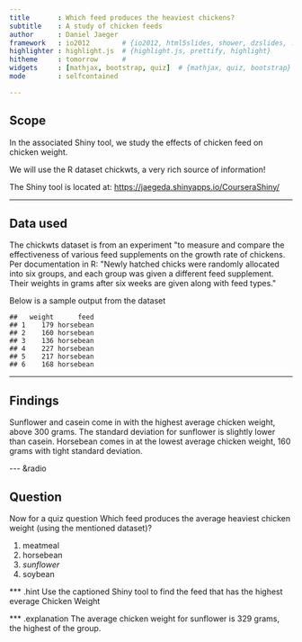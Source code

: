 ```yaml
---
title       : Which feed produces the heaviest chickens?
subtitle    : A study of chicken feeds
author      : Daniel Jaeger
framework   : io2012        # {io2012, html5slides, shower, dzslides, ...}
highlighter : highlight.js  # {highlight.js, prettify, highlight}
hitheme     : tomorrow      # 
widgets     : [mathjax, bootstrap, quiz]  # {mathjax, quiz, bootstrap}
mode        : selfcontained

---
```

## Scope

In the associated Shiny tool, we study the effects of chicken feed on chicken weight.

We will use the R dataset chickwts, a very rich source of information!

The Shiny tool is located at: https://jaegeda.shinyapps.io/CourseraShiny/

---
## Data used
The chickwts dataset is from an experiment "to measure and compare the effectiveness of various feed supplements on the growth rate of chickens.  Per documentation in R: "Newly hatched chicks were randomly allocated into six groups, and each group was given a different feed supplement. Their weights in grams after six weeks are given along with feed types."

Below is a sample output from the dataset

```
##   weight      feed
## 1    179 horsebean
## 2    160 horsebean
## 3    136 horsebean
## 4    227 horsebean
## 5    217 horsebean
## 6    168 horsebean
```

---
## Findings

Sunflower and casein come in with the highest average chicken weight, above 300 grams.  The standard deviation for sunflower is slightly lower than casein.  Horsebean comes in at the lowest average chicken weight, 160 grams with tight standard deviation.

--- &radio
## Question

Now for a quiz question
Which feed produces the average heaviest chicken weight (using the mentioned dataset)?

1. meatmeal
2. horsebean
3. _sunflower_
4. soybean

*** .hint
Use the captioned Shiny tool to find the feed that has the highest everage Chicken Weight

*** .explanation
The average chicken weight for sunflower is 329 grams, the highest of the group.
